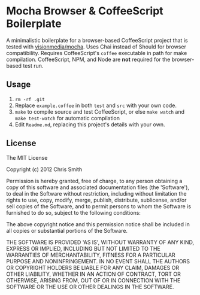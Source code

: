 # Mocha Browser & CoffeeScript Boilerplate

A minimalistic boilerplate for a browser-based CoffeeScript project that is tested with [visionmedia/mocha](http://visionmedia.github.com/mocha).
Uses Chai instead of Should for browser compatibility.
Requires CoffeeScript's `coffee` executable in path for make compilation. CoffeeScript, NPM, and Node are **not** required for the browser-based test run.

## Usage

1. `rm -rf .git`
1. Replace `example.coffee` in both `test` and `src` with your own code.
1. `make` to compile source and test CoffeeScript, or else `make watch` and `make test-watch` for automatic compilation
1. Edit `Readme.md`, replacing this project's details with your own.

## License

The MIT License

Copyright (c) 2012 Chris Smith

Permission is hereby granted, free of charge, to any person obtaining
a copy of this software and associated documentation files (the
'Software'), to deal in the Software without restriction, including
without limitation the rights to use, copy, modify, merge, publish,
distribute, sublicense, and/or sell copies of the Software, and to
permit persons to whom the Software is furnished to do so, subject to
the following conditions:

The above copyright notice and this permission notice shall be
included in all copies or substantial portions of the Software.

THE SOFTWARE IS PROVIDED 'AS IS', WITHOUT WARRANTY OF ANY KIND,
EXPRESS OR IMPLIED, INCLUDING BUT NOT LIMITED TO THE WARRANTIES OF
MERCHANTABILITY, FITNESS FOR A PARTICULAR PURPOSE AND NONINFRINGEMENT.
IN NO EVENT SHALL THE AUTHORS OR COPYRIGHT HOLDERS BE LIABLE FOR ANY
CLAIM, DAMAGES OR OTHER LIABILITY, WHETHER IN AN ACTION OF CONTRACT,
TORT OR OTHERWISE, ARISING FROM, OUT OF OR IN CONNECTION WITH THE
SOFTWARE OR THE USE OR OTHER DEALINGS IN THE SOFTWARE.
